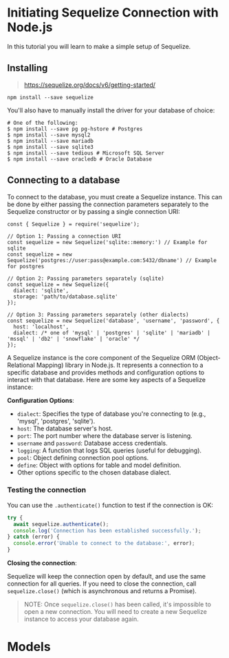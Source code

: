 # Initiating Sequelize Connection with Node.js

In this tutorial you will learn to make a simple setup of Sequelize.

## Installing

> https://sequelize.org/docs/v6/getting-started/

```shell
npm install --save sequelize
```

You'll also have to manually install the driver for your database of choice:

```shell
# One of the following:
$ npm install --save pg pg-hstore # Postgres
$ npm install --save mysql2
$ npm install --save mariadb
$ npm install --save sqlite3
$ npm install --save tedious # Microsoft SQL Server
$ npm install --save oracledb # Oracle Database
```

## Connecting to a database

To connect to the database, you must create a Sequelize instance. This can be done by either passing the connection parameters separately to the Sequelize constructor or by passing a single connection URI:

```shell
const { Sequelize } = require('sequelize');

// Option 1: Passing a connection URI
const sequelize = new Sequelize('sqlite::memory:') // Example for sqlite
const sequelize = new Sequelize('postgres://user:pass@example.com:5432/dbname') // Example for postgres

// Option 2: Passing parameters separately (sqlite) 
const sequelize = new Sequelize({
  dialect: 'sqlite',
  storage: 'path/to/database.sqlite'
});

// Option 3: Passing parameters separately (other dialects)
const sequelize = new Sequelize('database', 'username', 'password', {
  host: 'localhost',
  dialect: /* one of 'mysql' | 'postgres' | 'sqlite' | 'mariadb' | 'mssql' | 'db2' | 'snowflake' | 'oracle' */
});
```

A Sequelize instance is the core component of the Sequelize ORM (Object-Relational Mapping) library in Node.js. It represents a connection to a specific database and provides methods and configuration options to interact with that database. Here are some key aspects of a Sequelize instance:

**Configuration Options**:
   - `dialect`: Specifies the type of database you're connecting to (e.g., 'mysql', 'postgres', 'sqlite').
   - `host`: The database server's host.
   - `port`: The port number where the database server is listening.
   - `username` and `password`: Database access credentials.
   - `logging`: A function that logs SQL queries (useful for debugging).
   - `pool`: Object defining connection pool options.
   - `define`: Object with options for table and model definition.
   - Other options specific to the chosen database dialect.

### Testing the connection

You can use the `.authenticate()` function to test if the connection is OK:

```javascript
try {
  await sequelize.authenticate();
  console.log('Connection has been established successfully.');
} catch (error) {
  console.error('Unable to connect to the database:', error);
}
```

**Closing the connection**:

Sequelize will keep the connection open by default, and use the same connection for all queries. If you need to close the connection, call `sequelize.close()` (which is asynchronous and returns a Promise).

> NOTE: Once `sequelize.close()` has been called, it's impossible to open a new connection. You will need to create a new Sequelize instance to access your database again.

# Models
